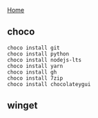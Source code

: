 [Home](../README.md)

## choco

```
choco install git
choco install python
choco install nodejs-lts
choco install yarn
choco install gh
choco install 7zip
choco install chocolateygui
```

## winget
